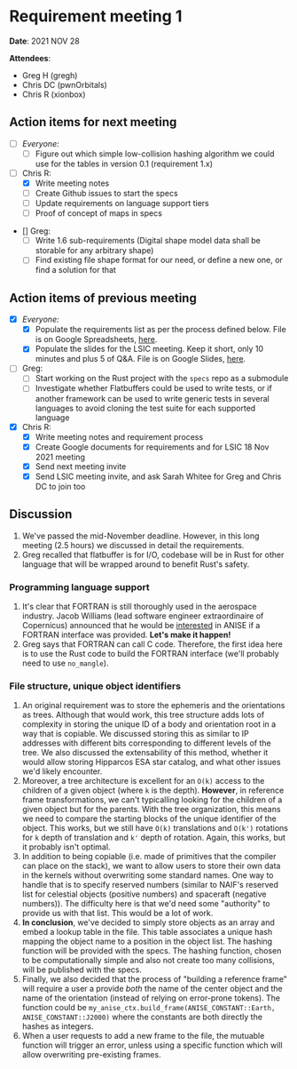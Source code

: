 # Requirement meeting 1

**Date**: 2021 NOV 28

**Attendees**:

+ Greg H (gregh)
+ Chris DC (pwnOrbitals)
+ Chris R (xionbox)

## Action items for next meeting

+ [ ] *Everyone:*
    + [ ] Figure out which simple low-collision hashing algorithm we could use
          for the tables in version 0.1 (requirement 1.x)
+ [ ] Chris R:
    + [x] Write meeting notes
    + [ ] Create Github issues to start the specs
    + [ ] Update requirements on language support tiers
    + [ ] Proof of concept of maps in specs
+ [] Greg:
    + [ ] Write 1.6 sub-requirements (Digital shape model data shall be storable
          for any arbitrary shape)
    + [ ] Find existing file shape format for our need, or define a new one, or find
          a solution for that

## Action items of previous meeting

+ [x] *Everyone:*
    + [x] Populate the requirements list as per the process defined below. File is
         on Google Spreadsheets, [here][requirement list url].
    + [x] Populate the slides for the LSIC meeting. Keep it short, only 10 minutes
         and plus 5 of Q&A. File is on Google Slides, [here][presentation LSIC url].
+ [ ] Greg:
    + [ ] Start working on the Rust project with the `specs` repo as a submodule
    + [ ] Investigate whether Flatbuffers could be used to write tests, or if another
          framework can be used to write generic tests in several languages to avoid
          cloning the test suite for each supported language
+ [x] Chris R:
    + [x] Write meeting notes and requirement process
    + [x] Create Google documents for requirements and for LSIC 18 Nov 2021 meeting
    + [x] Send next meeting invite
    + [x] Send LSIC meeting invite, and ask Sarah Whitee for Greg and Chris DC to
          join too

## Discussion

1. We've passed the mid-November deadline. However, in this long meeting (2.5
   hours) we discussed in detail the requirements.
1. Greg recalled that flatbuffer is for I/O, codebase will be in Rust for other
   language that will be wrapped around to benefit Rust's safety.

### Programming language support

1. It's clear that FORTRAN is still thoroughly used in the aerospace industry.
   Jacob Williams (lead software engineer extraordinaire of Copernicus) announced
   that he would be [interested][interest ANISE url] in ANISE if a FORTRAN
   interface was provided. **Let's make it happen!**
1. Greg says that FORTRAN can call C code. Therefore, the first idea here is to
   use the Rust code to build the FORTRAN interface (we'll probably need to use
   `no_mangle`).

### File structure, unique object identifiers

1. An original requirement was to store the ephemeris and the orientations as
   trees. Although that would work, this tree structure adds lots of complexity
   in storing the unique ID of a body and orientation root in a way that is
   copiable. We discussed storing this as similar to IP addresses with different
   bits corresponding to different levels of the tree. We also discussed the
   extensability of this method, whether it would allow storing Hipparcos ESA
   star catalog, and what other issues we'd likely encounter.
1. Moreover, a tree architecture is excellent for an `O(k)` access to the children
   of a given object (where `k` is the depth). **However**, in reference frame
   transformations, we can't typicalling looking for the children of a given object
   but for the parents. With the tree organization, this means we need to compare
   the starting blocks of the unique identifier of the object. This works, but we
   still have `O(k)` translations and `O(k')` rotations for `k` depth of translation
   and `k'` depth of rotation. Again, this works, but it probably isn't optimal.
1. In addition to being copiable (i.e. made of primitives that the compiler can place
   on the stack), we want to allow users to store their own data in the kernels
   without overwriting some standard names. One way to handle that is to specify
   reserved numbers (similar to NAIF's reserved list for celestial objects (positive
   numbers) and spaceraft (negative numbers)). The difficulty here is that we'd need
   some "authority" to provide us with that list. This would be a lot of work.
1. **In conclusion**, we've decided to simply store objects as an array and embed
   a lookup table in the file. This table associates a unique hash mapping the object
   name to a position in the object list. The hashing function will be provided with
   the specs. The hashing function, chosen to be computationally simple and also
   not create too many collisions, will be published with the specs.
1. Finally, we also decided that the process of "building a reference frame" will
   require a user a provide _both_ the name of the center object and the name of
   the orientation (instead of relying on error-prone tokens). The function could
   be `my_anise_ctx.build_frame(ANISE_CONSTANT::Earth, ANISE_CONSTANT::J2000)`
   where the constants are both directly the hashes as integers.
1. When a user requests to add a new frame to the file, the mutuable function will
   trigger an error, unless using a specific function which will allow overwriting
   pre-existing frames.

[requirement list url]: https://docs.google.com/spreadsheets/d/1DVdIzFxZY0913l-lUsC27rRMNqeEny84SRQW13_eLAc/edit?usp=sharing
[presentation LSIC url]: https://docs.google.com/presentation/d/16jBwyICK-q_-mE8QRYiz5oZkvn6oLxyX4sSYv3NnMhM/edit?usp=sharing
[interest ANISE url]: https://twitter.com/DegenerateConic/status/1462806071291133963
[fortran and c url]: https://docs.oracle.com/cd/E19422-01/819-3685/11_cfort.html
